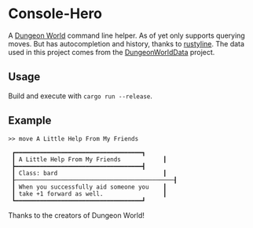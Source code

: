 # Console-Hero

A [Dungeon World](http://www.dungeon-world.com/) command line helper. As of yet only supports querying moves. But has autocompletion and history, thanks to [rustyline](https://github.com/kkawakam/rustyline).
The data used in this project comes from the [DungeonWorldData](https://github.com/Vindexus/DungeonWorldData) project.

## Usage
Build and execute with `cargo run --release`.

## Example

```
>> move A Little Help From My Friends

 ┏━━━━━━━━━━━━━━━━━━━━━━━━━━━━━━━━━━━━┓
 ┃ A Little Help From My Friends            ┃
 ┣━━━━━━━━━━━━━━━━━━━━━━━━━━━━━━━━━━━━┫
 ┃ Class: bard                              ┃
 ┠─────────────────────────────────────────────┨
 ┃ When you successfully aid someone you    ┃
 ┃ take +1 forward as well.                 ┃
 ┗━━━━━━━━━━━━━━━━━━━━━━━━━━━━━━━━━━━━┛
```

Thanks to the creators of Dungeon World!
